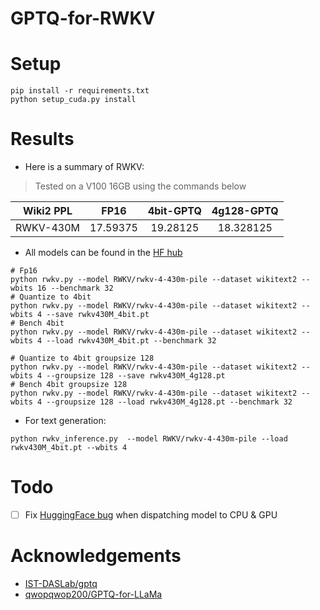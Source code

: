 # GPTQ-for-RWKV

# Setup

```
pip install -r requirements.txt
python setup_cuda.py install
```


# Results

- Here is a summary of RWKV:
> Tested on a V100 16GB using the commands below

| Wiki2 PPL | FP16 | 4bit-GPTQ | 4g128-GPTQ |
|:---------:|:----:|:--------:|:---------:|
| RWKV-430M | 17.59375  | 19.28125  | 18.328125 |

- All models can be found in the [HF hub](https://huggingface.co/RWKV)

```
# Fp16
python rwkv.py --model RWKV/rwkv-4-430m-pile --dataset wikitext2 --wbits 16 --benchmark 32
# Quantize to 4bit
python rwkv.py --model RWKV/rwkv-4-430m-pile --dataset wikitext2 --wbits 4 --save rwkv430M_4bit.pt
# Bench 4bit
python rwkv.py --model RWKV/rwkv-4-430m-pile --dataset wikitext2 --wbits 4 --load rwkv430M_4bit.pt --benchmark 32

# Quantize to 4bit groupsize 128
python rwkv.py --model RWKV/rwkv-4-430m-pile --dataset wikitext2 --wbits 4 --groupsize 128 --save rwkv430M_4g128.pt
# Bench 4bit groupsize 128
python rwkv.py --model RWKV/rwkv-4-430m-pile --dataset wikitext2 --wbits 4 --groupsize 128 --load rwkv430M_4g128.pt --benchmark 32
```

- For text generation:
```
python rwkv_inference.py  --model RWKV/rwkv-4-430m-pile --load rwkv430M_4bit.pt --wbits 4
```

# Todo

- [ ] Fix [HuggingFace bug](https://github.com/huggingface/transformers/issues/23368) when dispatching model to CPU & GPU

# Acknowledgements

- [IST-DASLab/gptq](https://github.com/IST-DASLab/gptq)
- [qwopqwop200/GPTQ-for-LLaMa](https://github.com/qwopqwop200/GPTQ-for-LLaMa)